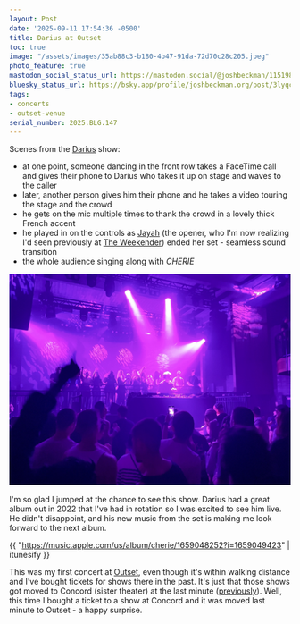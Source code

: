 ```yaml
---
layout: Post
date: '2025-09-11 17:54:36 -0500'
title: Darius at Outset
toc: true
image: "/assets/images/35ab88c3-b180-4b47-91da-72d70c28c205.jpeg"
photo_feature: true
mastodon_social_status_url: https://mastodon.social/@joshbeckman/115198195963404927
bluesky_status_url: https://bsky.app/profile/joshbeckman.org/post/3lyqcuo57pl2c
tags:
- concerts
- outset-venue
serial_number: 2025.BLG.147
---
```

Scenes from the [Darius](https://www.francerocks.com/artist/darius/) show:
- at one point, someone dancing in the front row takes a FaceTime call and gives their phone to Darius who takes it up on stage and waves to the caller
- later, another person gives him their phone and he takes a video touring the stage and the crowd
- he gets on the mic multiple times to thank the crowd in a lovely thick French accent
- he played in on the controls as [Jayah](https://www.instagram.com/jayahhasson/?hl=en) (the opener, who I'm now realizing I'd seen previously at [The Weekender](https://www.joshbeckman.org/blog/attending/jungle-and-drama-at-the-july-fourth-weekender)) ended her set - seamless sound transition
- the whole audience singing along with _CHERIE_

![Darius at Outset](/assets/images/35ab88c3-b180-4b47-91da-72d70c28c205.jpeg)

I'm so glad I jumped at the chance to see this show. Darius had a great album out in 2022 that I've had in rotation so I was excited to see him live. He didn't disappoint, and his new music from the set is making me look forward to the next album.

{{ "https://music.apple.com/us/album/cherie/1659048252?i=1659049423" | itunesify }}

This was my first concert at [Outset](https://outsetlive.com/), even though it's within walking distance and I've bought tickets for shows there in the past. It's just that those shows got moved to Concord (sister theater) at the last minute ([previously](https://www.joshbeckman.org/blog/attending/bonobo-at-concord)). Well, this time I bought a ticket to a show at Concord and it was moved last minute to Outset - a happy surprise. 
